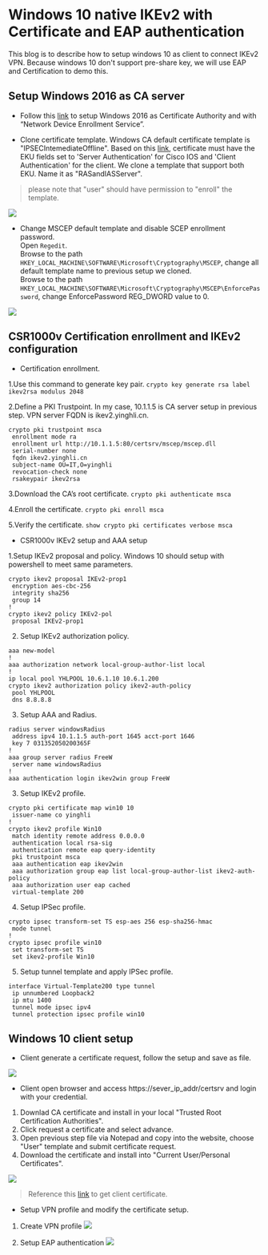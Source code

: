Windows 10 native IKEv2 with Certificate and EAP authentication
======

This blog is to describe how to setup windows 10 as client to connect IKEv2 VPN. 
Because windows 10 don't support pre-share key, we will use EAP and Certification to demo this. 

Setup Windows 2016 as CA server
-----
+ Follow this [link](https://docs.microsoft.com/en-us/windows-server/networking/core-network-guide/cncg/server-certs/install-the-certification-authority) to setup Windows 2016 as Certificate Authority and with “Network Device Enrollment Service”.

+ Clone certificate template. Windows CA default certificate template is "IPSECIntemediateOffline". Based on this [link](https://www.cisco.com/c/en/us/support/docs/security/flexvpn/115907-config-flexvpn-wcca-00.html), certificate must have the EKU fields set to 'Server Authentication' for Cisco IOS and 'Client Authentication' for the client. We clone a template that support both EKU. Name it as "RASandIASServer".<br>
> please note that "user" should have permission to "enroll" the template.

![](https://github.com/yinghli/IKEv2VPN/blob/master/CAtemplate.jpg)

+ Change MSCEP default template and disable SCEP enrollment password.<br>
Open `Regedit`. <br>
Browse to the path `HKEY_LOCAL_MACHINE\SOFTWARE\Microsoft\Cryptography\MSCEP`, change all default template name to previous setup we cloned. <br>
Browse to the path `HKEY_LOCAL_MACHINE\SOFTWARE\Microsoft\Cryptography\MSCEP\EnforcePassword`, change EnforcePassword REG_DWORD value to 0. <br>

![](https://github.com/yinghli/IKEv2VPN/blob/master/regedit.jpg)

CSR1000v Certification enrollment and IKEv2 configuration
------
+ Certification enrollment.

1.Use this command to generate key pair. `crypto key generate rsa label ikev2rsa modulus 2048`

2.Define a PKI Trustpoint. In my case, 10.1.1.5 is CA server setup in previous step. VPN server FQDN is ikev2.yinghli.cn.
```
crypto pki trustpoint msca
 enrollment mode ra
 enrollment url http://10.1.1.5:80/certsrv/mscep/mscep.dll
 serial-number none
 fqdn ikev2.yinghli.cn
 subject-name OU=IT,O=yinghli
 revocation-check none
 rsakeypair ikev2rsa
```
3.Download the CA’s root certificate. `crypto pki authenticate msca`

4.Enroll the certificate. `crypto pki enroll msca`

5.Verify the certificate. `show crypto pki certificates verbose msca`

+ CSR1000v IKEv2 setup and AAA setup

1.Setup IKEv2 proposal and policy. Windows 10 should setup with powershell to meet same parameters.
```
crypto ikev2 proposal IKEv2-prop1
 encryption aes-cbc-256
 integrity sha256
 group 14
!
crypto ikev2 policy IKEv2-pol
 proposal IKEv2-prop1
```
2. Setup IKEv2 authorization policy. 
```
aaa new-model
!
aaa authorization network local-group-author-list local
!
ip local pool YHLPOOL 10.6.1.10 10.6.1.200
crypto ikev2 authorization policy ikev2-auth-policy
 pool YHLPOOL
 dns 8.8.8.8
```
3. Setup AAA and Radius.
```
radius server windowsRadius
 address ipv4 10.1.1.5 auth-port 1645 acct-port 1646
 key 7 031352050200365F 
!
aaa group server radius FreeW
 server name windowsRadius
!
aaa authentication login ikev2win group FreeW
```
3. Setup IKEv2 profile.
```
crypto pki certificate map win10 10
 issuer-name co yinghli
!
crypto ikev2 profile Win10
 match identity remote address 0.0.0.0 
 authentication local rsa-sig
 authentication remote eap query-identity
 pki trustpoint msca
 aaa authentication eap ikev2win
 aaa authorization group eap list local-group-author-list ikev2-auth-policy
 aaa authorization user eap cached
 virtual-template 200
```
4. Setup IPSec profile.
```
crypto ipsec transform-set TS esp-aes 256 esp-sha256-hmac
 mode tunnel
!
crypto ipsec profile win10
 set transform-set TS
 set ikev2-profile Win10
```
5. Setup tunnel template and apply IPSec profile.
```
interface Virtual-Template200 type tunnel
 ip unnumbered Loopback2
 ip mtu 1400
 tunnel mode ipsec ipv4
 tunnel protection ipsec profile win10
```

Windows 10 client setup
------
+ Client generate a certificate request, follow the setup and save as file.

![](https://github.com/yinghli/IKEv2VPN/blob/master/CSR.jpg)

+ Client open browser and access https://sever_ip_addr/certsrv and login with your credential. 
1. Downlad CA certificate and install in your local "Trusted Root Certification Authorities".
2. Click request a certificate and select advance. 
3. Open previous step file via Notepad and copy into the website, choose "User" template and submit certificate request. 
4. Download the certificate and install into "Current User/Personal Certificates".

![](https://github.com/yinghli/IKEv2VPN/blob/master/Enroll.jpg)

> Reference this [link](https://www.altaro.com/hyper-v/request-ssl-windows-certificate-server/) to get client certificate. 

+ Setup VPN profile and modify the certificate setup.
1. Create VPN profile 
![](https://github.com/yinghli/IKEv2VPN/blob/master/Client1.jpg)

2. Setup EAP authentication
![](https://github.com/yinghli/IKEv2VPN/blob/master/Client2.jpg)

